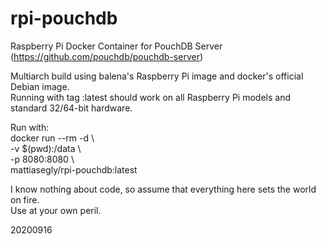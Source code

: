 # rpi-pouchdb

Raspberry Pi Docker Container for PouchDB Server (https://github.com/pouchdb/pouchdb-server)

Multiarch build using balena's Raspberry Pi image and docker's official Debian image.<BR>
Running with tag :latest should work on all Raspberry Pi models and standard 32/64-bit hardware.

Run with:<BR>
docker run --rm -d \\\
-v $(pwd):/data \\\
-p 8080:8080 \\\
mattiasegly/rpi-pouchdb:latest

I know nothing about code, so assume that everything here sets the world on fire.<BR>
Use at your own peril.

20200916
